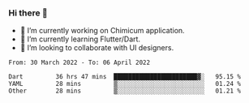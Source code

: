 ### Hi there 👋

<!--
**devcat37/devcat37** is a ✨ _special_ ✨ repository because its `README.md` (this file) appears on your GitHub profile.-->


- 🔭 I’m currently working on Chimicum application.
- 🌱 I’m currently learning Flutter/Dart.
- 👯 I’m looking to collaborate with UI designers.
<!-- - 🤔 I’m looking for help with ... -->

<!--START_SECTION:waka-->

```text
From: 30 March 2022 - To: 06 April 2022

Dart         36 hrs 47 mins  ███████████████████████▓░   95.15 %
YAML         28 mins         ▒░░░░░░░░░░░░░░░░░░░░░░░░   01.24 %
Other        28 mins         ▒░░░░░░░░░░░░░░░░░░░░░░░░   01.21 %
```

<!--END_SECTION:waka-->
